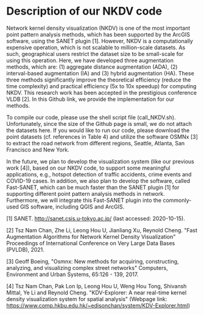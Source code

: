 # Description of our NKDV code
Network kernel density visualization (NKDV) is one of the most important point pattern analysis methods, which has been supported by the ArcGIS software, using the SANET plugin [1]. However, NKDV is a computationally expensive operation, which is not scalable to million-scale datasets. As such, geographical users restrict the dataset size to be small-scale for using this operation. Here, we have developed three augmentation methods, which are: (1) aggregate distance augmentation (ADA), (2) interval-based augmentation (IA) and (3) hybrid augmentation (HA). These three methods significantly improve the theoretical efficiency (reduce the time complexity) and practical efficiency (5x to 10x speedup) for computing NKDV. This research work has been accepted in the prestigious conference VLDB [2]. In this Github link, we provide the implementation for our methods.

To compile our code, please use the shell script file (call_NKDV.sh). Unfortunately, since the size of the Github page is small, we do not attach the datasets here. If you would like to run our code, please download the point datasets (cf. references in Table 4) and utilize the software OSMNx [3] to extract the road network from different regions, Seattle, Atlanta, San Francisco and New York.

In the future, we plan to develop the visualization system (like our previous work [4]), based on our NKDV code, to support some meaningful applications, e.g., hotspot detection of traffic accidents, crime events and COVID-19 cases. In addition, we also plan to develop the software, called Fast-SANET, which can be much faster than the SANET plugin [1] for supporting different point pattern analysis methods in network. Furthermore, we will integrate this Fast-SANET plugin into the commonly-used GIS software, including QGIS and ArcGIS.

[1] SANET. http://sanet.csis.u-tokyo.ac.jp/ (last accessed: 2020-10-15).

[2] Tsz Nam Chan, Zhe Li, Leong Hou U, Jianliang Xu, Reynold Cheng. "Fast Augmentation Algorithms for Network Kernel Density Visualization" Proceedings of International Conference on Very Large Data Bases (PVLDB), 2021.

[3] Geoff Boeing, "Osmnx: New methods for acquiring, constructing, analyzing, and visualizing complex street networks" Computers, Environment and Urban Systems, 65:126 - 139, 2017.

[4] Tsz Nam Chan, Pak Lon Ip, Leong Hou U, Weng Hou Tong, Shivansh Mittal, Ye Li and Reynold Cheng. "KDV-Explorer: A near real-time kernel density visualization system for spatial analysis" (Webpage link: https://www.comp.hkbu.edu.hk/~edisonchan/system/KDV-Explorer.html)
